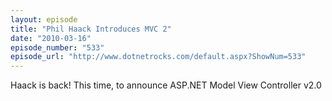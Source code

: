 ```yaml
---
layout: episode
title: "Phil Haack Introduces MVC 2"
date: "2010-03-16"
episode_number: "533"
episode_url: "http://www.dotnetrocks.com/default.aspx?ShowNum=533"
---
```


Haack is back! This time, to announce ASP.NET Model View Controller v2.0 
